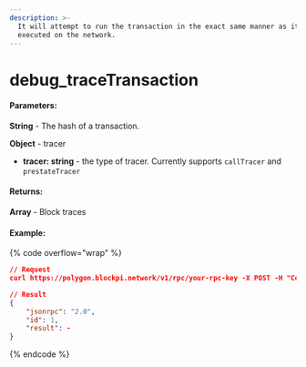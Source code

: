 ```yaml
---
description: >-
  It will attempt to run the transaction in the exact same manner as it was
  executed on the network.
---
```


# debug\_traceTransaction

#### **Parameters:**

**String** - The hash of a transaction.

**Object** - tracer

* **tracer: string** - the type of tracer. Currently supports `callTracer` and `prestateTracer`

#### **Returns:**

**Array** - Block traces

#### Example:

{% code overflow="wrap" %}
```json
// Request
curl https://polygon.blockpi.network/v1/rpc/your-rpc-key -X POST -H "Content-Type: application/json" --data '{"method":"debug_traceTransaction","params":["0x03a30d3914353054ad95fa285b0b8c17736db099910ca64e4e4fddafefd3190f", {"tracer": "callTracer"}],"id":1,"jsonrpc":"2.0"}'

// Result
{
    "jsonrpc": "2.0",
    "id": 1,
    "result": -
}
```
{% endcode %}
